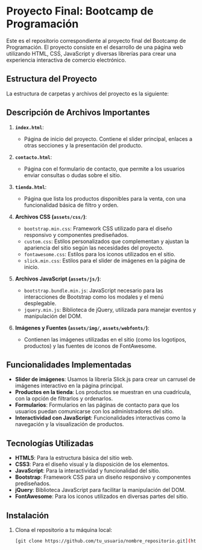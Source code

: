 # Proyecto Final: Bootcamp de Programación

Este es el repositorio correspondiente al proyecto final del Bootcamp de Programación. El proyecto consiste en el desarrollo de una página web utilizando HTML, CSS, JavaScript y diversas librerías para crear una experiencia interactiva de comercio electrónico.

## Estructura del Proyecto

La estructura de carpetas y archivos del proyecto es la siguiente:


## Descripción de Archivos Importantes

1. **`index.html`**:
   - Página de inicio del proyecto. Contiene el slider principal, enlaces a otras secciones y la presentación del producto.
   
2. **`contacto.html`**:
   - Página con el formulario de contacto, que permite a los usuarios enviar consultas o dudas sobre el sitio.

3. **`tienda.html`**:
   - Página que lista los productos disponibles para la venta, con una funcionalidad básica de filtro y orden.

4. **Archivos CSS (`assets/css/`)**:
   - `bootstrap.min.css`: Framework CSS utilizado para el diseño responsivo y componentes prediseñados.
   - `custom.css`: Estilos personalizados que complementan y ajustan la apariencia del sitio según las necesidades del proyecto.
   - `fontawesome.css`: Estilos para los iconos utilizados en el sitio.
   - `slick.min.css`: Estilos para el slider de imágenes en la página de inicio.

5. **Archivos JavaScript (`assets/js/`)**:
   - `bootstrap.bundle.min.js`: JavaScript necesario para las interacciones de Bootstrap como los modales y el menú desplegable.
   - `jquery.min.js`: Biblioteca de jQuery, utilizada para manejar eventos y manipulación del DOM.

6. **Imágenes y Fuentes (`assets/img/`, `assets/webfonts/`)**:
   - Contienen las imágenes utilizadas en el sitio (como los logotipos, productos) y las fuentes de iconos de FontAwesome.

## Funcionalidades Implementadas

- **Slider de imágenes**: Usamos la librería Slick.js para crear un carrusel de imágenes interactivo en la página principal.
- **Productos en la tienda**: Los productos se muestran en una cuadrícula, con la opción de filtrarlos y ordenarlos.
- **Formularios**: Formularios en las páginas de contacto para que los usuarios puedan comunicarse con los administradores del sitio.
- **Interactividad con JavaScript**: Funcionalidades interactivas como la navegación y la visualización de productos.
  
## Tecnologías Utilizadas

- **HTML5**: Para la estructura básica del sitio web.
- **CSS3**: Para el diseño visual y la disposición de los elementos.
- **JavaScript**: Para la interactividad y funcionalidad del sitio.
- **Bootstrap**: Framework CSS para un diseño responsivo y componentes prediseñados.
- **jQuery**: Biblioteca JavaScript para facilitar la manipulación del DOM.
- **FontAwesome**: Para los iconos utilizados en diversas partes del sitio.

## Instalación

1. Clona el repositorio a tu máquina local:
   ```bash
   [git clone https://github.com/tu_usuario/nombre_repositorio.git](https://github.com/marlonguerreroam/Reto-Final.git)
   

